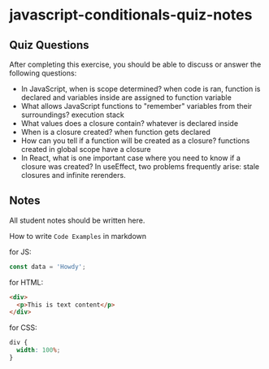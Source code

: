 # javascript-conditionals-quiz-notes

## Quiz Questions

After completing this exercise, you should be able to discuss or answer the following questions:

- In JavaScript, when is scope determined?
  when code is ran, function is declared and variables inside are assigned to function variable
- What allows JavaScript functions to "remember" variables from their surroundings?
  execution stack
- What values does a closure contain?
  whatever is declared inside
- When is a closure created?
  when function gets declared
- How can you tell if a function will be created as a closure?
  functions created in global scope have a closure
- In React, what is one important case where you need to know if a closure was created?
  In useEffect, two problems frequently arise: stale closures and infinite rerenders.

## Notes

All student notes should be written here.

How to write `Code Examples` in markdown

for JS:

```javascript
const data = 'Howdy';
```

for HTML:

```html
<div>
  <p>This is text content</p>
</div>
```

for CSS:

```css
div {
  width: 100%;
}
```
